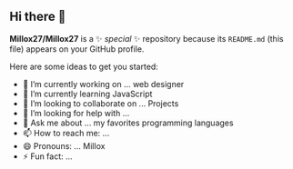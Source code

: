 ## Hi there 👋


**Millox27/Millox27** is a ✨ _special_ ✨ repository because its `README.md` (this file) appears on your GitHub profile.

Here are some ideas to get you started:

- 🔭 I’m currently working on ... web designer
- 🌱 I’m currently learning JavaScript
- 👯 I’m looking to collaborate on ... Projects
- 🤔 I’m looking for help with ... 
- 💬 Ask me about ... my favorites programming languages
- 📫 How to reach me: ...
- 😄 Pronouns: ... Millox
- ⚡ Fun fact: ... 

